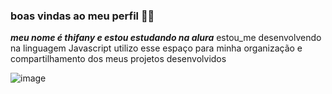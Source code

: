 ### boas vindas ao meu perfil 💙🌼
***meu nome é thifany e estou estudando na alura***
estou_me desenvolvendo na linguagem Javascript 
utilizo esse espaço para minha organização e compartilhamento dos meus projetos desenvolvidos 


![image](https://github.com/user-attachments/assets/cf4477bd-1f12-4f70-97b4-fe179db8f5d7)
